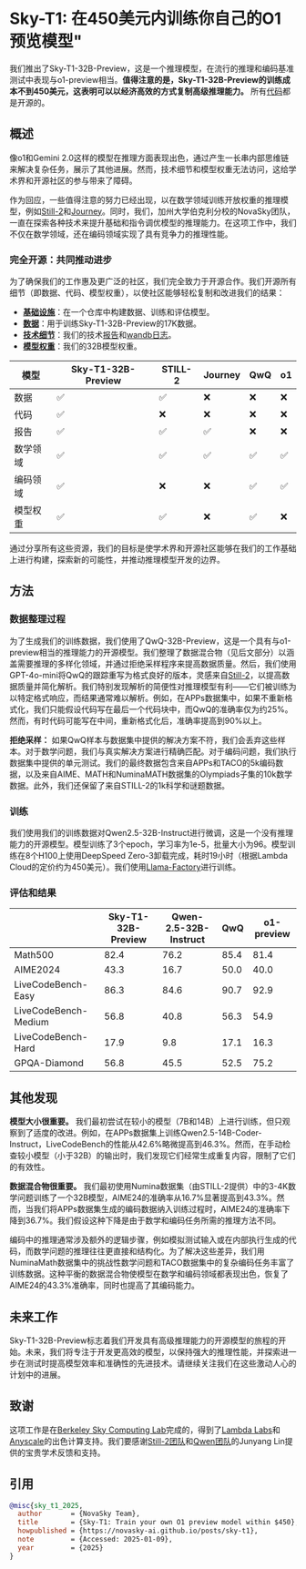 # Sky-T1: 在450美元内训练你自己的O1预览模型"

我们推出了Sky-T1-32B-Preview，这是一个推理模型，在流行的推理和编码基准测试中表现与o1-preview相当。**值得注意的是，Sky-T1-32B-Preview的训练成本不到450美元，这表明可以以经济高效的方式复制高级推理能力。** 所有[代码](https://github.com/NovaSky-AI/SkyThought)都是开源的。

## 概述

像o1和Gemini 2.0这样的模型在推理方面表现出色，通过产生一长串内部思维链来解决复杂任务，展示了其他进展。然而，技术细节和模型权重无法访问，这给学术界和开源社区的参与带来了障碍。

作为回应，一些值得注意的努力已经出现，以在数学领域训练开放权重的推理模型，例如[Still-2](https://arxiv.org/abs/2412.09413)和[Journey](https://arxiv.org/abs/2411.16489)。同时，我们，加州大学伯克利分校的NovaSky团队，一直在探索各种技术来提升基础和指令调优模型的推理能力。在这项工作中，我们不仅在数学领域，还在编码领域实现了具有竞争力的推理性能。

### 完全开源：共同推动进步

为了确保我们的工作惠及更广泛的社区，我们完全致力于开源合作。我们开源所有细节（即数据、代码、模型权重），以使社区能够轻松复制和改进我们的结果：

- [**基础设施**](https://github.com/NovaSky-AI/SkyThought)：在一个仓库中构建数据、训练和评估模型。
- [**数据**](https://github.com/NovaSky-AI/SkyThought)：用于训练Sky-T1-32B-Preview的17K数据。
- [**技术细节**](https://novasky-ai.github.io/posts/sky-t1)：我们的技术[报告](https://novasky-ai.github.io/posts/sky-t1/)和[wandb日志](https://api.wandb.ai/links/sky-posttraining-uc-berkeley/wjg3sybl)。
- [**模型权重**](https://huggingface.co/NovaSky-AI)：我们的32B模型权重。

| 模型               | Sky-T1-32B-Preview | STILL-2 | Journey | QwQ  | o1   |
|--------------------|--------------------|---------|---------|------|------|
| 数据               | ✅                 | ✅      | ❌      | ❌   | ❌   |
| 代码               | ✅                 | ❌      | ❌      | ❌   | ❌   |
| 报告               | ✅                 | ✅      | ✅      | ❌   | ❌   |
| 数学领域           | ✅                 | ✅      | ✅      | ✅   | ✅   |
| 编码领域           | ✅                 | ❌      | ❌      | ✅   | ✅   |
| 模型权重           | ✅                 | ✅      | ❌      | ✅   | ❌   |

通过分享所有这些资源，我们的目标是使学术界和开源社区能够在我们的工作基础上进行构建，探索新的可能性，并推动推理模型开发的边界。

## 方法

### 数据整理过程

为了生成我们的训练数据，我们使用了QwQ-32B-Preview，这是一个具有与o1-preview相当的推理能力的开源模型。我们整理了数据混合物（见后文部分）以涵盖需要推理的多样化领域，并通过拒绝采样程序来提高数据质量。然后，我们使用GPT-4o-mini将QwQ的跟踪重写为格式良好的版本，灵感来自[Still-2](https://arxiv.org/abs/2412.09413)，以提高数据质量并简化解析。我们特别发现解析的简便性对推理模型有利——它们被训练为以特定格式响应，而结果通常难以解析。例如，在APPs数据集中，如果不重新格式化，我们只能假设代码写在最后一个代码块中，而QwQ的准确率仅为约25%。然而，有时代码可能写在中间，重新格式化后，准确率提高到90%以上。

**拒绝采样：** 如果QwQ样本与数据集中提供的解决方案不符，我们会丢弃这些样本。对于数学问题，我们与真实解决方案进行精确匹配。对于编码问题，我们执行数据集中提供的单元测试。我们的最终数据包含来自APPs和TACO的5k编码数据，以及来自AIME、MATH和NuminaMATH数据集的Olympiads子集的10k数学数据。此外，我们还保留了来自STILL-2的1k科学和谜题数据。

### 训练

我们使用我们的训练数据对Qwen2.5-32B-Instruct进行微调，这是一个没有推理能力的开源模型。模型训练了3个epoch，学习率为1e-5，批量大小为96。模型训练在8个H100上使用DeepSpeed Zero-3卸载完成，耗时19小时（根据Lambda Cloud的定价约为450美元）。我们使用[Llama-Factory](https://github.com/hiyouga/LLaMA-Factory)进行训练。

### 评估和结果

|                    | Sky-T1-32B-Preview | Qwen-2.5-32B-Instruct | QwQ  | o1-preview |
|--------------------|--------------------|-----------------------|------|------------|
| Math500            | 82.4               | 76.2                  | 85.4 | 81.4       |
| AIME2024           | 43.3               | 16.7                  | 50.0 | 40.0       |
| LiveCodeBench-Easy | 86.3               | 84.6                  | 90.7 | 92.9       |
| LiveCodeBench-Medium | 56.8             | 40.8                  | 56.3 | 54.9       |
| LiveCodeBench-Hard | 17.9               | 9.8                   | 17.1 | 16.3       |
| GPQA-Diamond       | 56.8               | 45.5                  | 52.5 | 75.2       |

## 其他发现

**模型大小很重要。** 我们最初尝试在较小的模型（7B和14B）上进行训练，但只观察到了适度的改进。例如，在APPs数据集上训练Qwen2.5-14B-Coder-Instruct，LiveCodeBench的性能从42.6%略微提高到46.3%。然而，在手动检查较小模型（小于32B）的输出时，我们发现它们经常生成重复内容，限制了它们的有效性。

**数据混合物很重要。** 我们最初使用Numina数据集（由STILL-2提供）中的3-4K数学问题训练了一个32B模型，AIME24的准确率从16.7%显著提高到43.3%。然而，当我们将APPs数据集生成的编码数据纳入训练过程时，AIME24的准确率下降到36.7%。我们假设这种下降是由于数学和编码任务所需的推理方法不同。

编码中的推理通常涉及额外的逻辑步骤，例如模拟测试输入或在内部执行生成的代码，而数学问题的推理往往更直接和结构化。为了解决这些差异，我们用NuminaMath数据集中的挑战性数学问题和TACO数据集中的复杂编码任务丰富了训练数据。这种平衡的数据混合物使模型在数学和编码领域都表现出色，恢复了AIME24的43.3%准确率，同时也提高了其编码能力。

## 未来工作

Sky-T1-32B-Preview标志着我们开发具有高级推理能力的开源模型的旅程的开始。未来，我们将专注于开发更高效的模型，以保持强大的推理性能，并探索进一步在测试时提高模型效率和准确性的先进技术。请继续关注我们在这些激动人心的计划中的进展。

## 致谢

这项工作是在[Berkeley Sky Computing Lab](https://sky.cs.berkeley.edu/)完成的，得到了[Lambda Labs](https://lambdalabs.com/service/gpu-cloud?srsltid=AfmBOop5FnmEFTkavVtdZDsLWvHWNg6peXtat-OXJ9MW5GMNsk756PE5)和[Anyscale](https://www.anyscale.com/)的出色计算支持。我们要感谢[Still-2团队](https://arxiv.org/pdf/2412.09413)和[Qwen团队](https://qwenlm.github.io/)的Junyang Lin提供的宝贵学术反馈和支持。

## 引用

```bibtex
@misc{sky_t1_2025,
  author       = {NovaSky Team},
  title        = {Sky-T1: Train your own O1 preview model within $450},
  howpublished = {https://novasky-ai.github.io/posts/sky-t1},
  note         = {Accessed: 2025-01-09},
  year         = {2025}
}
```
